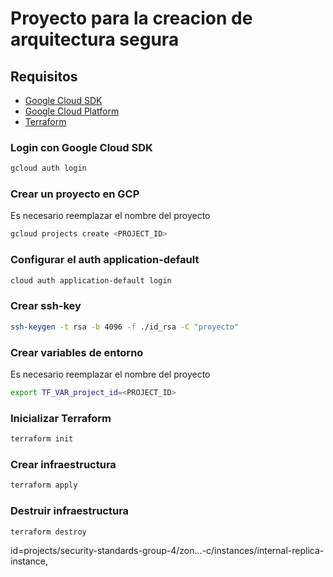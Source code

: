 # Proyecto para la creacion de arquitectura segura

## Requisitos
- [Google Cloud SDK](https://cloud.google.com/sdk/docs/install)
- [Google Cloud Platform](https://cloud.google.com/)
- [Terraform](https://www.terraform.io/downloads.html)

### Login con Google Cloud SDK
```bash
gcloud auth login
```

### Crear un proyecto en GCP
Es necesario reemplazar el nombre del proyecto
```bash
gcloud projects create <PROJECT_ID>
```

### Configurar el auth application-default
```bash
cloud auth application-default login
```

### Crear ssh-key
```bash
ssh-keygen -t rsa -b 4096 -f ./id_rsa -C "proyecto"
```

### Crear variables de entorno
Es necesario reemplazar el nombre del proyecto
```bash
export TF_VAR_project_id=<PROJECT_ID>
```

### Inicializar Terraform
```bash
terraform init
```

### Crear infraestructura
```bash
terraform apply
```

### Destruir infraestructura
```bash
terraform destroy
```






id=projects/security-standards-group-4/zon...-c/instances/internal-replica-instance,